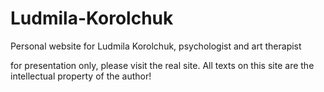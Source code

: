 # Ludmila-Korolchuk
Personal website for Ludmila Korolchuk, psychologist and art therapist

for presentation only, please visit the real site. 
All texts on this site are the intellectual property of the author!
